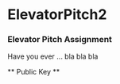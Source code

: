 ElevatorPitch2
==============

### Elevator Pitch Assignment
Have you ever ... bla bla bla






** Public Key **
